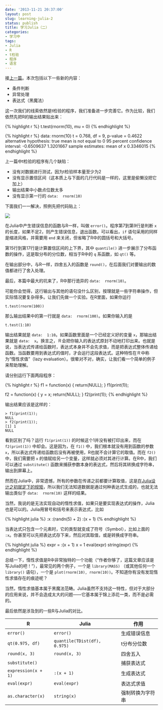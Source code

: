 ```yaml
---
date: '2013-11-21 20:37:00'
layout: post
slug: learning-julia-2
status: publish
title: 学习Julia（二）
categories:
- 学习中
tags:
- Julia
- R
- t检验
- 程序
- 语言
---
```


接[上一篇](http://yixuan.cos.name/cn/2013/11/learning-julia-1)。本次包括以下一些新的内容：

- 条件判断
- 异常处理
- 表达式（黑魔法）

这一次我们的线索依然是t检验的程序，我们准备进一步完善它。作为比较，我们依然先把R的输出结果贴出来：

{% highlight r %}
t.test(rnorm(10), mu = 0)
{% endhighlight %}

{% highlight r %}
data:  rnorm(10)
t = 0.768, df = 9, p-value = 0.4622
alternative hypothesis: true mean is not equal to 0
95 percent confidence interval:
 -0.6509637  1.3201667
sample estimates:
mean of x 
0.3346015 
{% endhighlight %}

上一篇中t检验的程序有几个缺陷：

- 没有对数据进行测试，因为t检验样本量至少为2
- 没有显示置信区间（这本质上与下面的几行代码是一样的，这里是偷懒没把它加上）
- 输出结果中小数点位数太多
- 没有显示第一行的 `data:  rnorm(10)`

下面我们一一解决，照例先把代码贴上：

[![](http://i.imgur.com/iG2ttVy.png)](http://i.imgur.com/iG2ttVy.png)

<!-- more -->

在Julia中产生错误信息的函数与R一样，叫做 `error()`。程序第7到第9行是判断 `x` 的长度，如果不足2，则产生错误信息，退出函数。可以看出，`if` 语句采用的同样是缩进风格，并需要用 `end` 来关闭，但省略了R中的圆括号和大括号。

第15行到第17行是计算置信区间的上下界，其中 `quantile()` 进一步展示了分布函数的操作，这是取分布的分位数，相当于R中的 `q` 系函数，如 `qt()` 等。

在输出部分中，与R一样，四舍五入的函数是 `round()`，在后面我们对要输出的数值都进行了舍入处理。

最后，本篇中最大的坑来了，R中那行诡异的 `data:  rnorm(10)`。

可能你会觉得，这行输出与其他的语句没什么区别，按理就是一些字符串操作，但实际情况要复杂得多。让我们先做一个实验。在R里面，如果你运行

    t.test(rnorm(100))

那么输出结果中的第一行就是 `data:  rnorm(100)`。如果你输入的是

    t.test(1:10)

输出结果就是 `data:  1:10`。如果函数里面是一个已经定义好的变量 `x`，那输出结果就是 `data:  x`。换言之，Ｒ会把你输入的表达式原封不动地打印出来。也就是说，当表达式传递给函数时，表达式本身并不会先求值，而是把表达式整体传递给函数。当函数要用到表达式的值时，才会运行这段表达式。这种特性在Ｒ中称为“惰性求值”（lazy evaluation）。很晕对不对，确实，让我们看一个简单的例子来帮助理解。

请分别运行下面两段程序：

{% highlight r %}
f1 = function(x)
{
    return(NULL);
}
f1(print(1));

f2 = function(x)
{
    y = x;
    return(NULL);
}
f2(print(1));
{% endhighlight %}

输出结果应该是这样的：

    > f1(print(1));
    NULL
    > f2(print(1));
    [1] 1
    NULL

看到区别了吗？运行 `f1(print(1))` 的时候这个1并没有被打印出来，而在 `f2(print(1))` 中却会。这是因为，在 `f1()` 中，我们根本就没有用到函数的参数 `x`，所以表达式传递给函数后没有再被使用，R也就不会计算它的取值。而在 `f2()` 中，我们需要把 `x` 的值赋给另一个变量，这样就必须对其进行计算。在R中，我们可以通过 `substitute()` 函数来捕获参数本身的表达式，然后将其转换成字符串，输出到屏幕上。

然而在Julia中，非常遗憾，所有的参数在传递之前都要计算取值，这是[在Julia设计之初就定下的规矩](https://groups.google.com/forum/#!topic/julia-dev/lDI2E1UjjbA)，所以我们无法知道数据是通过何种表达式生成的，也就无法输出类似于 `data:  rnorm(10)` 这样的结果。

当然，我说的是无法实现自动的惰性求值，如果只是要实现表达式的操作，Julia也是可以的。Julia用冒号和括号来表示表达式，比如

{% highlight julia %}
:x
:(randn(5) + 2)
:(x + 1)
{% endhighlight %}

当表达式只包含一个元素时，它的类型就变成了符号（Symbol），比如上面的 `:x`。你甚至可以先把表达式存下来，然后对其取值，或是转换成字符串。

{% highlight julia %}
expr = :(x + 1)
x = 1
eval(expr)
string(expr)
{% endhighlight %}

总结一下，惰性求值是R中非常独特的一个功能（“作者你够了，这篇文章应该是写Julia的吧！”），最常见的两个例子，一个是 `library(MASS)` （或其他任何一个 `library()` 语句），一个是 `plot(rnorm(10), rnorm(10))`。不知道你有没有发现惰性求值存在的痕迹呢？
 
当然，惰性求值基本属于黑魔法范畴。Julia虽然不支持这一特性，但对于大部分的应用来说，并不会造成太大的问题——它基本属于锦上添花一类，而不是必需的。

最后依然是涉及到的一些R与Julia的对比。


| R                   | Julia                        | 作用       |
|---------------------|------------------------------|----------|
| `error()`           | `error()`                    | 生成错误信息   |
| `qt(0.975, df)`     | `quantile(TDist(df), 0.975)` | t分布分位数   |
| `round(x, 3)`       | `round(x, 3)`                | 四舍五入     |
| `substitute()`      |                              | 捕获表达式    |
| `expression(x + 1)` | `:(x + 1)`                   | 生成表达式    |
| `eval(expr)`        | `eval(expr)`                 | 表达式求值    |
| `as.character(x)`   | `string(x)`                  | 强制转换为字符串 |

